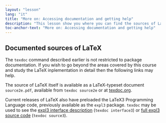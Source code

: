 ```yaml
---
layout: "lesson"
lang: "it"
title: "More on: Accessing documentation and getting help"
description: "This lesson show you where you can find the sources of LaTeX itself."
toc-anchor-text: "More on: Accessing documentation and getting help"
---
```



## Documented sources of LaTeX

The `texdoc` command described earlier is not restricted to package documentation. If you wish to
go beyond the areas covered by this course and study the LaTeX inplementation in detail then
the following links may help.

The source of LaTeX itself is available as a LaTeX-typeset document `source2e.pdf`, available
from `texdoc source2e` or at
[texdoc.org](https://texdoc.org/pkg/source2e).

Current releases of LaTeX also have preloaded the LaTeX3 Programming Language code, previously available
as the `expl3` package.  `texdoc` may be used to see the
[expl3 interface description](https://texdoc.org/pkg/interface3) (`texdoc interface3`)
or
[full expl3 source code](https://texdoc.org/pkg/source3) (`texdoc source3`).





